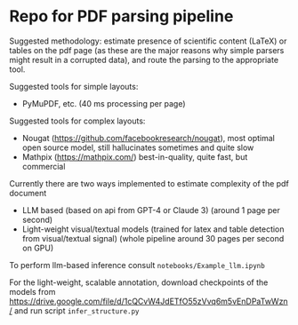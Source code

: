 # Repo for PDF parsing pipeline

Suggested methodology: estimate presence of scientific content (LaTeX) or tables on the pdf page (as these are the major reasons why simple parsers might result in a corrupted data), and route the parsing to the appropriate tool. 


Suggested tools for simple layouts:
- PyMuPDF, etc. (40 ms processing per page)

  
Suggested tools for complex layouts:
- Nougat (https://github.com/facebookresearch/nougat), most optimal open source model, still hallucinates sometimes and quite slow
- Mathpix (https://mathpix.com/) best-in-quality, quite fast, but commercial

Currently there are two ways implemented to estimate complexity of the pdf document 
- LLM based (based on api from GPT-4 or Claude 3) (around 1 page per second)
- Light-weight visual/textual models (trained for latex and table detection from visual/textual signal) (whole pipeline around 30 pages per second on GPU)

To perform llm-based inference consult `notebooks/Example_llm.ipynb`

For the light-weight, scalable annotation, download checkpoints of the models from https://drive.google.com/file/d/1cQCvW4JdETfO55zVvq6m5vEnDPaTwWzn/
and run script `infer_structure.py`

